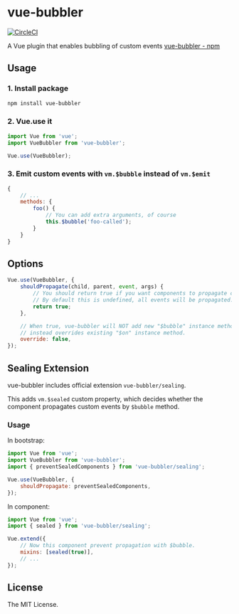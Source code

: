 # vue-bubbler

[![CircleCI](https://circleci.com/gh/kb10uy/vue-bubbler/tree/master.svg?style=svg)](https://circleci.com/gh/kb10uy/vue-bubbler/tree/master)

A Vue plugin that enables bubbling of custom events
[vue-bubbler - npm](https://www.npmjs.com/package/vue-bubbler)

## Usage

### 1. Install package

```sh
npm install vue-bubbler
```

### 2. Vue.use it

```js
import Vue from 'vue';
import VueBubbler from 'vue-bubbler';

Vue.use(VueBubbler);
```

### 3. Emit custom events with `vm.$bubble` instead of `vm.$emit`

```js
{
    // ...
    methods: {
        foo() {
            // You can add extra arguments, of course
            this.$bubble('foo-called');
        }
    }
}
```

## Options

```js
Vue.use(VueBubbler, {
    shouldPropagate(child, parent, event, args) {
        // You should return true if you want components to propagate custom events.
        // By default this is undefined, all events will be propagated.
        return true;
    },

    // When true, vue-bubbler will NOT add new "$bubble" instance method,
    // instead overrides existing "$on" instance method.
    override: false,
});
```

## Sealing Extension

vue-bubbler includes official extension `vue-bubbler/sealing`.

This adds `vm.$sealed` custom property, which decides whether the component propagates custom events by `$bubble` method.

### Usage

In bootstrap:

```js
import Vue from 'vue';
import VueBubbler from 'vue-bubbler';
import { preventSealedComponents } from 'vue-bubbler/sealing';

Vue.use(VueBubbler, {
    shouldPropagate: preventSealedComponents,
});
```

In component:

```js
import Vue from 'vue';
import { sealed } from 'vue-bubbler/sealing';

Vue.extend({
    // Now this component prevent propagation with $bubble.
    mixins: [sealed(true)],
    // ...
});
```

## License

The MIT License.
